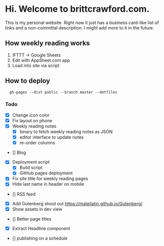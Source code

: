 # Hi. Welcome to brittcrawford.com.

This is my personal website. Right now it just has a business card-like list of links and a non-committal description. I might add more to it in the future.

## How weekly reading works

1. IFTTT -> Google Sheets
2. Edit with AppSheet.com app
3. Load into site via script

## How to deploy

      gh-pages --dist public --branch master --dotfiles

### Todo

- [x] Change icon color
- [x] Fix layout on phone
- [x] Weekly reading notes
  + [x] binary to fetch weekly reading notes as JSON
  + [x] editor interface to update notes
  + [x] re-order columns
- [] Blog
- [x] Deployment script
  + [x] Build script
  + [x] GitHub pages deployment
- [x] Fix site title for weekly reading pages
- [x] Hide last name in header on mobile
- [] RSS feed
- [x] Add Gutenberg shout out https://matejlatin.github.io/Gutenberg/
- [x] Show assets in dev view
- [] Better page titles
- [x] Extract Headline component
- [] publishing on a schedule



